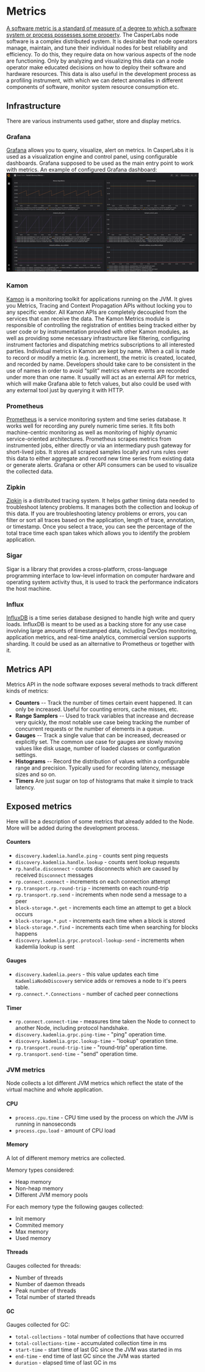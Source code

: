# Metrics

[A software metric is a standard of measure of a degree to which a software system or process possesses some property](https://en.wikipedia.org/wiki/Software_metric).
The CasperLabs node software is a complex distributed system. It is desirable that node operators manage, maintain, and tune their individual nodes for best reliability and efficiency. To do this, they require data on how various aspects of the node are functioning. Only by analyzing and visualizing this data can a node operator make educated decisions on how to deploy their software and hardware resources.
This data is also useful in the development process as a profiling instrument, with which we can detect anomalies in different components of software, monitor system resource consumption etc.

## Infrastructure
There are various instruments used gather, store and display metrics.

### Grafana
[Grafana](https://grafana.com/) allows you to query, visualize, alert on metrics. In CasperLabs it is used as a visualization engine and control panel, using configurable dashboards.
Grafana supposed to be used as the main entry point to work with metrics.
An example of configured Grafana dashboard:
![Exaple of dashboard](../../.gitbook/assets/grafana_example.png)

### Kamon
[Kamon](https://kamon.io/) is a monitoring toolkit for applications running on the JVM. It gives you Metrics, Tracing and Context Propagation APIs without locking you to any specific vendor. All Kamon APIs are completely decoupled from the services that can receive the data.
The Kamon Metrics module is responsible of controlling the registration of entities being tracked either by user code or by instrumentation provided with other Kamon modules, as well as providing some necessary infrastructure like filtering, configuring instrument factories and dispatching metrics subscriptions to all interested parties.
Individual metrics in Kamon are kept by name. When a call is made to record or modify a metric (e.g. increment), the metric is created, located, and recorded by name. Developers should take care to be consistent in the use of names in order to avoid “split” metrics where events are recorded under more than one name.
It usually will act as an external API for metrics, which will make Grafana able to fetch values, but also could be used with any external tool just by querying it with HTTP.

### Prometheus
[Prometheus](https://github.com/prometheus) is a service monitoring system and time series database.
It works well for recording any purely numeric time series. It fits both machine-centric monitoring as well as monitoring of highly dynamic service-oriented architectures.
Prometheus scrapes metrics from instrumented jobs, either directly or via an intermediary push gateway for short-lived jobs. It stores all scraped samples locally and runs rules over this data to either aggregate and record new time series from existing data or generate alerts. Grafana or other API consumers can be used to visualize the collected data.

### Zipkin
[Zipkin](https://zipkin.io/) is a distributed tracing system. It helps gather timing data needed to troubleshoot latency problems. It manages both the collection and lookup of this data.
If you are troubleshooting latency problems or errors, you can filter or sort all traces based on the application, length of trace, annotation, or timestamp. Once you select a trace, you can see the percentage of the total trace time each span takes which allows you to identify the problem application.

### Sigar
Sigar is a library that provides a cross-platform, cross-language programming interface to low-level information on computer hardware and operating system activity thus, it is used to track the performance indicators the host machine.

### Influx
[InfluxDB](influxdata.com) is a time series database designed to handle high write and query loads. InfluxDB is meant to be used as a backing store for any use case involving large amounts of timestamped data, including DevOps monitoring, application metrics, and real-time analytics, commercial version supports sharding. It could be used as an alternative to Prometheus or together with it.

##
## Metrics API
Metrics API in the node software exposes several methods to track different kinds of metrics:
-   **Counters** -- Track the number of times certain event happened. It can only be increased. Useful for counting errors, cache misses, etc.
-   **Range Samplers** -- Used to track variables that increase and decrease very quickly, the most notable use case being tracking the number of concurrent requests or the number of elements in a queue.
-   **Gauges** -- Track a single value that can be increased, decreased or explicitly set. The common use case for gauges are slowly moving values like disk usage, number of loaded classes or configuration settings.
-   **Histograms** -- Record the distribution of values within a configurable range and precision. Typically used for recording latency, message sizes and so on.
-   **Timers**  Are just sugar on top of histograms that make it simple to track latency.

##
## Exposed metrics

Here will be a description of some metrics that already added to the Node. More will be added during the development process.

#### Counters


- `discovery.kademlia.handle.ping` - counts sent ping requests
- `discovery.kademlia.handle.lookup` - counts sent lookup requests
- `rp.handle.disconnect` - counts disconnects which are caused by received `Disconnect` messages
- `rp.connect.connect` - increments on each connection attempt
- `rp.transport.rp.round-trip` - increments on each round-trip
- `rp.transport.rp.send` - increments when node send a message to a peer
- `block-storage.*.get` - increments each time an attempt to get a block occurs
- `block-storage.*.put` - increments each time when a block is stored
- `block-storage.*.find` - increments each  time when searching for blocks happens
- `discovery.kademlia.grpc.protocol-lookup-send` - increments when kademlia lookup is sent

#### Gauges

- `discovery.kademlia.peers` - this value updates each time `KademliaNodeDiscovery` service adds or removes a node to it's peers table.
- `rp.connect.*.Connections` - number of cached peer connections

#### Timer
- `rp.connect.connect-time` - measures time taken the Node to connect to another Node, including protocol handshake.
- `discovery.kademlia.grpc.ping-time` - "ping" operation time.
- `discovery.kademlia.grpc.lookup-time` - "lookup" operation time.
- `rp.transport.round-trip-time` - "round-trip" operation time.
- `rp.transport.send-time` - "send" operation time.

### JVM metrics

Node collects a lot different JVM metrics which reflect the state of the virtual machine and whole application.

#### CPU

-   `process.cpu.time` - CPU time used by the process on which the JVM is running in nanoseconds
-   `process.cpu.load` - amount of CPU load

#### Memory

A lot of different memory metrics are collected.

Memory types considered:

-   Heap memory
-   Non-heap memory
-   Different JVM memory pools

For each memory type the following gauges collected:

-   Init memory
-   Commited memory
-   Max memory
-   Used memory

#### Threads

Gauges collected for threads:

-   Number of threads
-   Number of daemon threads
-   Peak number of threads
-   Total number of started threads

#### GC

Gauges collected for GC:

- `total-collections` - total number of collections that have occurred
- `total-collections-time` - accumulated collection time in ms
- `start-time` - start time of last GC since the JVM was started in ms
- `end-time` - end time of last GC since the JVM was started
- `duration` - elapsed time of last GC in ms
